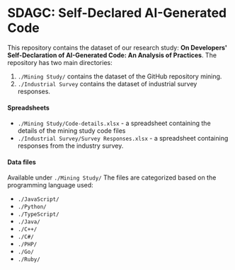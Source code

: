 # SDAGC: Self-Declared AI-Generated Code
This repository contains the dataset of our research study: **On Developers' Self-Declaration of AI-Generated Code: An Analysis of Practices**. The repository has two main directories:

1. `./Mining Study/` contains the dataset of the GitHub repository mining.
2. `./Industrial Survey` contains the dataset of industrial survey responses.

#### Spreadsheets  
- `./Mining Study/Code-details.xlsx` - a spreadsheet containing the details of the mining study code files
- `./Industrial Survey/Survey Responses.xlsx` - a spreadsheet containing responses from the industry survey.

#### Data files
Available under `./Mining Study/` The files are categorized based on the programming language used:
- `./JavaScript/`
- `./Python/`
- `./TypeScript/`
- `./Java/`
- `./C++/`
- `./C#/`
- `./PHP/`
- `./Go/`
- `./Ruby/`

